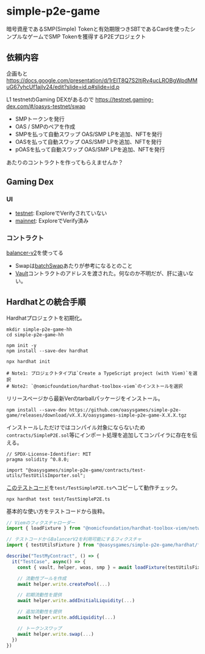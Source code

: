 # simple-p2e-game
暗号資産であるSMP(Simple) Tokenと有効期限つきSBTであるCardを使ったシンプルなゲームでSMP Tokenを獲得するP2Eプロジェクト
## 依頼内容
企画もと
https://docs.google.com/presentation/d/1rEIT8Q7S2ltjRv4ucLROBgWpdMMuG67yhcUf1ajIv24/edit?slide=id.p#slide=id.p

L1 testnetのGaming DEXがあるので
https://testnet.gaming-dex.com/#/oasys-testnet/swap

- SMPトークンを発行
- OAS / SMPのペアを作成
- SMPを払って自動スワップ OAS/SMP LPを追加、NFTを発行
- OASを払って自動スワップ OAS/SMP LPを追加、NFTを発行
- pOASを払って自動スワップ OAS/SMP LPを追加、NFTを発行

あたりのコントラクトを作ってもらえませんか？

## Gaming Dex

### UI
- [testnet](https://testnet.gaming-dex.com/#/oasys-testnet/swap): ExploreでVerifyされていない
- [mainnet](https://www.gaming-dex.com/#/defiverse/swap): ExploreでVerify済み

### コントラクト
[balancer-v2](https://github.com/balancer/balancer-v2-monorepo/tree/master)を使ってる
- Swapは[batchSwap](https://github.com/balancer/balancer-v2-monorepo/blob/master/pkg/vault/contracts/Swaps.sol#L109)あたりが参考になるとのこと
- [Vault](https://scan-testnet.defi-verse.org/address/0x2Da016a77E290fb82F5af7051198304d57779f5d?tab=contract)コントラクトのアドレスを渡された。何なのか不明だが、肝に違いない。


## Hardhatとの統合手順

Hardhatプロジェクトを初期化。
```shell
mkdir simple-p2e-game-hh
cd simple-p2e-game-hh

npm init -y
npm install --save-dev hardhat

npx hardhat init

# Note1: プロジェクトタイプは`Create a TypeScript project (with Viem)`を選択
# Note2: `@nomicfoundation/hardhat-toolbox-viem`のインストールを選択
```

リリースページから最新Verのtarballパッケージをインストール。
```shell
npm install --save-dev https://github.com/oasysgames/simple-p2e-game/releases/download/vX.X.X/oasysgames-simple-p2e-game-X.X.X.tgz
```

インストールしただけではコンパイル対象にならないため`contracts/SimpleP2E.sol`等にインポート処理を追加してコンパイラに存在を伝える。
```solidity
// SPDX-License-Identifier: MIT
pragma solidity ^0.8.0;

import "@oasysgames/simple-p2e-game/contracts/test-utils/TestUtilsImporter.sol";
```

[このテストコード](hardhat/test/TestSimpleP2E.ts)を`test/TestSimpleP2E.ts`へコピーして動作チェック。
```shell
npx hardhat test test/TestSimpleP2E.ts
```

基本的な使い方をテストコードから抜粋。
```typescript
// Viemのフィクスチャローダー
import { loadFixture } from "@nomicfoundation/hardhat-toolbox-viem/network-helpers";

// テストコードからBalancerV2を利用可能にするフィクスチャ
import { testUtilsFixture } from "@oasysgames/simple-p2e-game/hardhat/fixtures";

describe("TestMyContract", () => {
  it("TestCase", async() => {
    const { vault, helper, woas, smp } = await loadFixture(testUtilsFixture);

    // 流動性プールを作成
    await helper.write.createPool(...)

    // 初期流動性を提供
    await helper.write.addInitialLiquidity(...)

    // 追加流動性を提供
    await helper.write.addLiquidity(...)

    // トークンスワップ
    await helper.write.swap(...)
  })
})
```